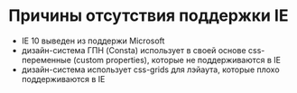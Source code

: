# Причины отсутствия поддержки IE

-   IE 10 выведен из поддержи Microsoft
-   дизайн-система ГПН (Consta) использует в своей основе css-переменные (custom properties), которые не поддерживаются в IE
-   дизайн-система использует css-grids для лэйаута, которые плохо поддерживаются в IE
